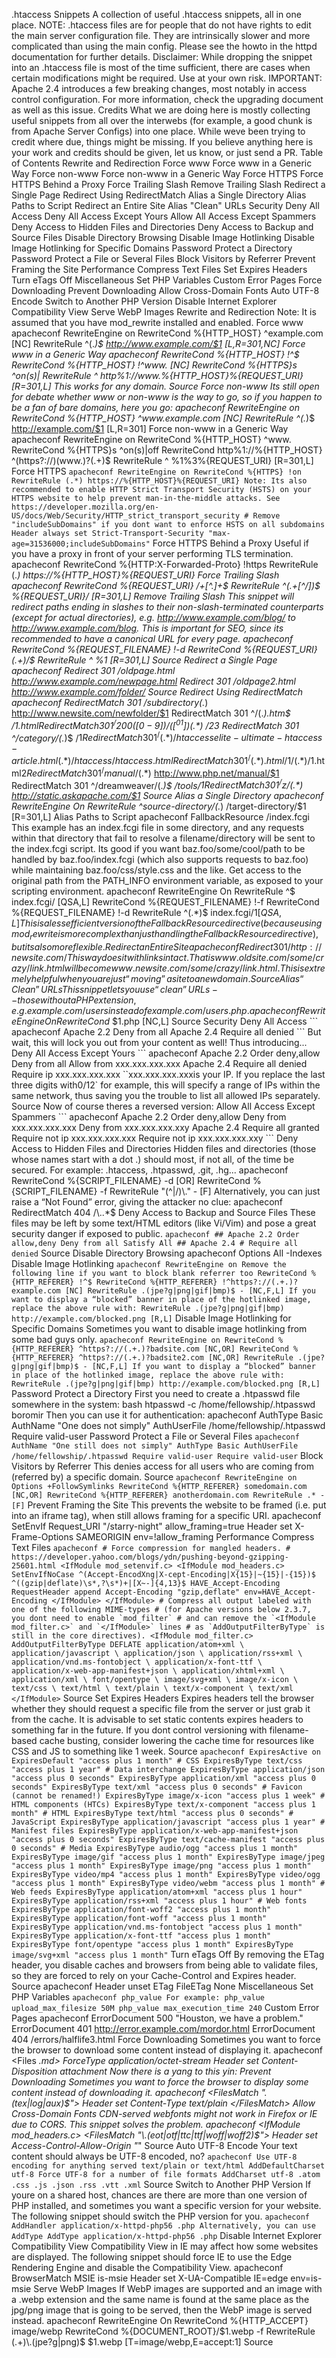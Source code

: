 .htaccess Snippets A collection of useful .htaccess snippets, all in one place. NOTE: .htaccess files are for people that do not have rights to edit the main server configuration file. They are intrinsically slower and more complicated than using the main config. Please see the howto in the httpd documentation for further details. Disclaimer: While dropping the snippet into an .htaccess file is most of the time sufficient, there are cases when certain modifications might be required. Use at your own risk. IMPORTANT: Apache 2.4 introduces a few breaking changes, most notably in access control configuration. For more information, check the upgrading document as well as this issue. Credits What we are doing here is mostly collecting useful snippets from all over the interwebs (for example, a good chunk is from Apache Server Configs) into one place. While weve been trying to credit where due, things might be missing. If you believe anything here is your work and credits should be given, let us know, or just send a PR. Table of Contents Rewrite and Redirection Force www Force www in a Generic Way Force non-www Force non-www in a Generic Way Force HTTPS Force HTTPS Behind a Proxy Force Trailing Slash Remove Trailing Slash Redirect a Single Page Redirect Using RedirectMatch Alias a Single Directory Alias Paths to Script Redirect an Entire Site Alias "Clean" URLs Security Deny All Access Deny All Access Except Yours Allow All Access Except Spammers Deny Access to Hidden Files and Directories Deny Access to Backup and Source Files Disable Directory Browsing Disable Image Hotlinking Disable Image Hotlinking for Specific Domains Password Protect a Directory Password Protect a File or Several Files Block Visitors by Referrer Prevent Framing the Site Performance Compress Text Files Set Expires Headers Turn eTags Off Miscellaneous Set PHP Variables Custom Error Pages Force Downloading Prevent Downloading Allow Cross-Domain Fonts Auto UTF-8 Encode Switch to Another PHP Version Disable Internet Explorer Compatibility View Serve WebP Images Rewrite and Redirection Note: It is assumed that you have mod_rewrite installed and enabled. Force www apacheconf RewriteEngine on RewriteCond %{HTTP_HOST} ^example\.com [NC] RewriteRule ^(.*)$ http://www.example.com/$1 [L,R=301,NC] Force www in a Generic Way apacheconf RewriteCond %{HTTP_HOST} !^$ RewriteCond %{HTTP_HOST} !^www\. [NC] RewriteCond %{HTTPS}s ^on(s)| RewriteRule ^ http%1://www.%{HTTP_HOST}%{REQUEST_URI} [R=301,L] This works for any domain. Source Force non-www Its still open for debate whether www or non-www is the way to go, so if you happen to be a fan of bare domains, here you go: apacheconf RewriteEngine on RewriteCond %{HTTP_HOST} ^www\.example\.com [NC] RewriteRule ^(.*)$ http://example.com/$1 [L,R=301] Force non-www in a Generic Way apacheconf RewriteEngine on RewriteCond %{HTTP_HOST} ^www\. RewriteCond %{HTTPS}s ^on(s)|off RewriteCond http%1://%{HTTP_HOST} ^(https?://)(www\.)?(.+)$ RewriteRule ^ %1%3%{REQUEST_URI} [R=301,L] Force HTTPS ``` apacheconf RewriteEngine on RewriteCond %{HTTPS} !on RewriteRule (.*) https://%{HTTP_HOST}%{REQUEST_URI} Note: Its also recommended to enable HTTP Strict Transport Security (HSTS) on your HTTPS website to help prevent man-in-the-middle attacks. See https://developer.mozilla.org/en-US/docs/Web/Security/HTTP_strict_transport_security # Remove "includeSubDomains" if you dont want to enforce HSTS on all subdomains Header always set Strict-Transport-Security "max-age=31536000;includeSubDomains" ``` Force HTTPS Behind a Proxy Useful if you have a proxy in front of your server performing TLS termination. apacheconf RewriteCond %{HTTP:X-Forwarded-Proto} !https RewriteRule (.*) https://%{HTTP_HOST}%{REQUEST_URI} Force Trailing Slash apacheconf RewriteCond %{REQUEST_URI} /+[^\.]+$ RewriteRule ^(.+[^/])$ %{REQUEST_URI}/ [R=301,L] Remove Trailing Slash This snippet will redirect paths ending in slashes to their non-slash-terminated counterparts (except for actual directories), e.g. http://www.example.com/blog/ to http://www.example.com/blog. This is important for SEO, since its recommended to have a canonical URL for every page. apacheconf RewriteCond %{REQUEST_FILENAME} !-d RewriteCond %{REQUEST_URI} (.+)/$ RewriteRule ^ %1 [R=301,L] Source Redirect a Single Page apacheconf Redirect 301 /oldpage.html http://www.example.com/newpage.html Redirect 301 /oldpage2.html http://www.example.com/folder/ Source Redirect Using RedirectMatch apacheconf RedirectMatch 301 /subdirectory(.*) http://www.newsite.com/newfolder/$1 RedirectMatch 301 ^/(.*).htm$ /$1.html RedirectMatch 301 ^/200([0-9])/([^01])(.*)$ /$2$3 RedirectMatch 301 ^/category/(.*)$ /$1 RedirectMatch 301 ^/(.*)/htaccesselite-ultimate-htaccess-article.html(.*) /htaccess/htaccess.html RedirectMatch 301 ^/(.*).html/1/(.*) /$1.html$2 RedirectMatch 301 ^/manual/(.*)$ http://www.php.net/manual/$1 RedirectMatch 301 ^/dreamweaver/(.*)$ /tools/$1 RedirectMatch 301 ^/z/(.*)$ http://static.askapache.com/$1 Source Alias a Single Directory apacheconf RewriteEngine On RewriteRule ^source-directory/(.*) /target-directory/$1 [R=301,L] Alias Paths to Script apacheconf FallbackResource /index.fcgi This example has an index.fcgi file in some directory, and any requests within that directory that fail to resolve a filename/directory will be sent to the index.fcgi script. Its good if you want baz.foo/some/cool/path to be handled by baz.foo/index.fcgi (which also supports requests to baz.foo) while maintaining baz.foo/css/style.css and the like. Get access to the original path from the PATH_INFO environment variable, as exposed to your scripting environment. apacheconf RewriteEngine On RewriteRule ^$ index.fcgi/ [QSA,L] RewriteCond %{REQUEST_FILENAME} !-f RewriteCond %{REQUEST_FILENAME} !-d RewriteRule ^(.*)$ index.fcgi/$1 [QSA,L] This is a less efficient version of the FallbackResource directive (because using mod_rewrite is more complex than just handling the FallbackResource directive), but its also more flexible. Redirect an Entire Site apacheconf Redirect 301 / http://newsite.com/ This way does it with links intact. That is www.oldsite.com/some/crazy/link.html will become www.newsite.com/some/crazy/link.html. This is extremely helpful when you are just “moving” a site to a new domain. Source Alias “Clean” URLs This snippet lets you use “clean” URLs -- those without a PHP extension, e.g. example.com/users instead of example.com/users.php. apacheconf RewriteEngine On RewriteCond %{SCRIPT_FILENAME} !-d RewriteRule ^([^.]+)$ $1.php [NC,L] Source Security Deny All Access ``` apacheconf Apache 2.2 Deny from all Apache 2.4 Require all denied ``` But wait, this will lock you out from your content as well! Thus introducing... Deny All Access Except Yours ``` apacheconf Apache 2.2 Order deny,allow Deny from all Allow from xxx.xxx.xxx.xxx Apache 2.4 Require all denied Require ip xxx.xxx.xxx.xxx ``xxx.xxx.xxx.xxxis your IP. If you replace the last three digits with0/12` for example, this will specify a range of IPs within the same network, thus saving you the trouble to list all allowed IPs separately. Source Now of course theres a reversed version: Allow All Access Except Spammers ``` apacheconf Apache 2.2 Order deny,allow Deny from xxx.xxx.xxx.xxx Deny from xxx.xxx.xxx.xxy Apache 2.4 Require all granted Require not ip xxx.xxx.xxx.xxx Require not ip xxx.xxx.xxx.xxy ``` Deny Access to Hidden Files and Directories Hidden files and directories (those whose names start with a dot .) should most, if not all, of the time be secured. For example: .htaccess, .htpasswd, .git, .hg... apacheconf RewriteCond %{SCRIPT_FILENAME} -d [OR] RewriteCond %{SCRIPT_FILENAME} -f RewriteRule "(^|/)\." - [F] Alternatively, you can just raise a “Not Found” error, giving the attacker no clue: apacheconf RedirectMatch 404 /\..*$ Deny Access to Backup and Source Files These files may be left by some text/HTML editors (like Vi/Vim) and pose a great security danger if exposed to public. ``` apacheconf ## Apache 2.2 Order allow,deny Deny from all Satisfy All ## Apache 2.4 # Require all denied ``` Source Disable Directory Browsing apacheconf Options All -Indexes Disable Image Hotlinking ``` apacheconf RewriteEngine on Remove the following line if you want to block blank referrer too RewriteCond %{HTTP_REFERER} !^$ RewriteCond %{HTTP_REFERER} !^https?://(.+.)?example.com [NC] RewriteRule .(jpe?g|png|gif|bmp)$ - [NC,F,L] If you want to display a “blocked” banner in place of the hotlinked image, replace the above rule with: RewriteRule .(jpe?g|png|gif|bmp) http://example.com/blocked.png [R,L] ``` Disable Image Hotlinking for Specific Domains Sometimes you want to disable image hotlinking from some bad guys only. ``` apacheconf RewriteEngine on RewriteCond %{HTTP_REFERER} ^https?://(.+.)?badsite.com [NC,OR] RewriteCond %{HTTP_REFERER} ^https?://(.+.)?badsite2.com [NC,OR] RewriteRule .(jpe?g|png|gif|bmp)$ - [NC,F,L] If you want to display a “blocked” banner in place of the hotlinked image, replace the above rule with: RewriteRule .(jpe?g|png|gif|bmp) http://example.com/blocked.png [R,L] ``` Password Protect a Directory First you need to create a .htpasswd file somewhere in the system: bash htpasswd -c /home/fellowship/.htpasswd boromir Then you can use it for authentication: apacheconf AuthType Basic AuthName "One does not simply" AuthUserFile /home/fellowship/.htpasswd Require valid-user Password Protect a File or Several Files ``` apacheconf AuthName "One still does not simply" AuthType Basic AuthUserFile /home/fellowship/.htpasswd Require valid-user Require valid-user ``` Block Visitors by Referrer This denies access for all users who are coming from (referred by) a specific domain. Source ``` apacheconf RewriteEngine on Options +FollowSymlinks RewriteCond %{HTTP_REFERER} somedomain.com [NC,OR] RewriteCond %{HTTP_REFERER} anotherdomain.com RewriteRule .* - [F] ``` Prevent Framing the Site This prevents the website to be framed (i.e. put into an iframe tag), when still allows framing for a specific URI. apacheconf SetEnvIf Request_URI "/starry-night" allow_framing=true Header set X-Frame-Options SAMEORIGIN env=!allow_framing Performance Compress Text Files ``` apacheconf # Force compression for mangled headers. # https://developer.yahoo.com/blogs/ydn/pushing-beyond-gzipping-25601.html <IfModule mod_setenvif.c> <IfModule mod_headers.c> SetEnvIfNoCase ^(Accept-EncodXng|X-cept-Encoding|X{15}|~{15}|-{15})$ ^((gzip|deflate)\s*,?\s*)+|[X~-]{4,13}$ HAVE_Accept-Encoding RequestHeader append Accept-Encoding "gzip,deflate" env=HAVE_Accept-Encoding </IfModule> </IfModule> # Compress all output labeled with one of the following MIME-types # (for Apache versions below 2.3.7, you dont need to enable `mod_filter` # and can remove the `<IfModule mod_filter.c>` and `</IfModule>` lines # as `AddOutputFilterByType` is still in the core directives). <IfModule mod_filter.c> AddOutputFilterByType DEFLATE application/atom+xml \ application/javascript \ application/json \ application/rss+xml \ application/vnd.ms-fontobject \ application/x-font-ttf \ application/x-web-app-manifest+json \ application/xhtml+xml \ application/xml \ font/opentype \ image/svg+xml \ image/x-icon \ text/css \ text/html \ text/plain \ text/x-component \ text/xml </IfModule> ``` Source Set Expires Headers Expires headers tell the browser whether they should request a specific file from the server or just grab it from the cache. It is advisable to set static contents expires headers to something far in the future. If you dont control versioning with filename-based cache busting, consider lowering the cache time for resources like CSS and JS to something like 1 week. Source ``` apacheconf ExpiresActive on ExpiresDefault "access plus 1 month" # CSS ExpiresByType text/css "access plus 1 year" # Data interchange ExpiresByType application/json "access plus 0 seconds" ExpiresByType application/xml "access plus 0 seconds" ExpiresByType text/xml "access plus 0 seconds" # Favicon (cannot be renamed!) ExpiresByType image/x-icon "access plus 1 week" # HTML components (HTCs) ExpiresByType text/x-component "access plus 1 month" # HTML ExpiresByType text/html "access plus 0 seconds" # JavaScript ExpiresByType application/javascript "access plus 1 year" # Manifest files ExpiresByType application/x-web-app-manifest+json "access plus 0 seconds" ExpiresByType text/cache-manifest "access plus 0 seconds" # Media ExpiresByType audio/ogg "access plus 1 month" ExpiresByType image/gif "access plus 1 month" ExpiresByType image/jpeg "access plus 1 month" ExpiresByType image/png "access plus 1 month" ExpiresByType video/mp4 "access plus 1 month" ExpiresByType video/ogg "access plus 1 month" ExpiresByType video/webm "access plus 1 month" # Web feeds ExpiresByType application/atom+xml "access plus 1 hour" ExpiresByType application/rss+xml "access plus 1 hour" # Web fonts ExpiresByType application/font-woff2 "access plus 1 month" ExpiresByType application/font-woff "access plus 1 month" ExpiresByType application/vnd.ms-fontobject "access plus 1 month" ExpiresByType application/x-font-ttf "access plus 1 month" ExpiresByType font/opentype "access plus 1 month" ExpiresByType image/svg+xml "access plus 1 month" ``` Turn eTags Off By removing the ETag header, you disable caches and browsers from being able to validate files, so they are forced to rely on your Cache-Control and Expires header. Source apacheconf <IfModule mod_headers.c> Header unset ETag </IfModule> FileETag None Miscellaneous Set PHP Variables ``` apacheconf php_value For example: php_value upload_max_filesize 50M php_value max_execution_time 240 ``` Custom Error Pages apacheconf ErrorDocument 500 "Houston, we have a problem." ErrorDocument 401 http://error.example.com/mordor.html ErrorDocument 404 /errors/halflife3.html Force Downloading Sometimes you want to force the browser to download some content instead of displaying it. apacheconf <Files *.md> ForceType application/octet-stream Header set Content-Disposition attachment </Files> Now there is a yang to this yin: Prevent Downloading Sometimes you want to force the browser to display some content instead of downloading it. apacheconf <FilesMatch "\.(tex|log|aux)$"> Header set Content-Type text/plain </FilesMatch> Allow Cross-Domain Fonts CDN-served webfonts might not work in Firefox or IE due to CORS. This snippet solves the problem. apacheconf <IfModule mod_headers.c> <FilesMatch "\.(eot|otf|ttc|ttf|woff|woff2)$"> Header set Access-Control-Allow-Origin "*" </FilesMatch> </IfModule> Source Auto UTF-8 Encode Your text content should always be UTF-8 encoded, no? ``` apacheconf Use UTF-8 encoding for anything served text/plain or text/html AddDefaultCharset utf-8 Force UTF-8 for a number of file formats AddCharset utf-8 .atom .css .js .json .rss .vtt .xml ``` Source Switch to Another PHP Version If youre on a shared host, chances are there are more than one version of PHP installed, and sometimes you want a specific version for your website. The following snippet should switch the PHP version for you. ``` apacheconf AddHandler application/x-httpd-php56 .php Alternatively, you can use AddType AddType application/x-httpd-php56 .php ``` Disable Internet Explorer Compatibility View Compatibility View in IE may affect how some websites are displayed. The following snippet should force IE to use the Edge Rendering Engine and disable the Compatibility View. apacheconf <IfModule mod_headers.c> BrowserMatch MSIE is-msie Header set X-UA-Compatible IE=edge env=is-msie </IfModule> Serve WebP Images If WebP images are supported and an image with a .webp extension and the same name is found at the same place as the jpg/png image that is going to be served, then the WebP image is served instead. apacheconf RewriteEngine On RewriteCond %{HTTP_ACCEPT} image/webp RewriteCond %{DOCUMENT_ROOT}/$1.webp -f RewriteRule (.+)\.(jpe?g|png)$ $1.webp [T=image/webp,E=accept:1] Source